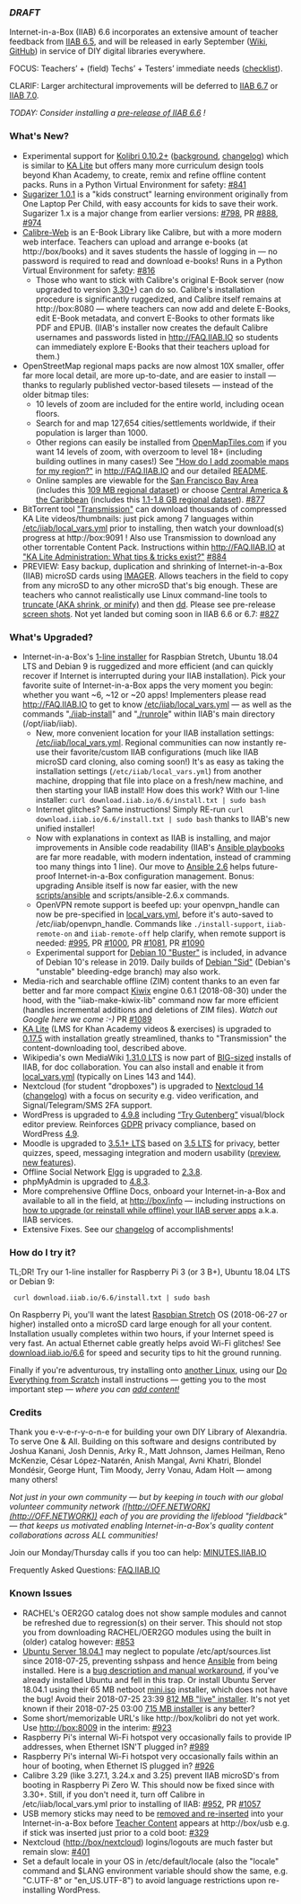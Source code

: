 ### _**DRAFT**_

Internet-in-a-Box (IIAB) 6.6 incorporates an extensive amount of teacher feedback from [IIAB 6.5](https://github.com/iiab/iiab/wiki/IIAB-6.5-Release-Notes), and will be released in early September ([Wiki](http://wiki.iiab.io/6.6), [GitHub](https://github.com/iiab/iiab/milestone/3)) in service of DIY digital libraries everywhere.

FOCUS: Teachers’ + (field) Techs’ + Testers’ immediate needs (<a href=https://github.com/iiab/iiab/pull/840>checklist</a>).

CLARIF: Larger architectural improvements will be deferred to [IIAB 6.7](http://wiki.iiab.io/6.7) or [IIAB 7.0](https://github.com/iiab/iiab/milestone/5).

_TODAY: Consider installing a <a href=http://download.iiab.io/6.6>pre-release of IIAB 6.6</a> !_

### What's New?

* Experimental support for [Kolibri 0.10.2+](https://blog.learningequality.org/kolibri-v0-10-is-released-4e673398f116) ([background](https://blog.learningequality.org/startwithkolibri-58227e98dde), [changelog](https://github.com/learningequality/kolibri/blob/develop/CHANGELOG.rst)) which is similar to [KA Lite](https://learningequality.org/ka-lite/) but offers many more curriculum design tools beyond Khan Academy, to create, remix and refine offline content packs.  Runs in a Python Virtual Environment for safety:  [#841](https://github.com/iiab/iiab/issues/841#issuecomment-405767755)
* [Sugarizer 1.0.1](http://sugarizer.org) is a "kids construct" learning environment originally from One Laptop Per Child, with easy accounts for kids to save their work.  Sugarizer 1.x is a major change from earlier versions:  [#798](https://github.com/iiab/iiab/issues/798#issuecomment-405609004), PR [#888](https://github.com/iiab/iiab/pull/888#issuecomment-404370082), [#974](https://github.com/iiab/iiab/issues/974)
* [Calibre-Web](https://github.com/iiab/iiab/tree/master/roles/calibre-web#calibre-web-readme) is an E-Book Library like Calibre, but with a more modern web interface.  Teachers can upload and arrange e-books (at http://box/books) and it saves students the hassle of logging in &mdash; no password is required to read and download e-books!  Runs in a Python Virtual Environment for safety:  [#816](https://github.com/iiab/iiab/issues/816)
  * Those who want to stick with Calibre's original E-Book server (now upgraded to version [3.30+](https://calibre-ebook.com/whats-new)) can do so.  Calibre's installation procedure is significantly ruggedized, and Calibre itself remains at http://box:8080 &mdash; where teachers can now add and delete E-Books, edit E-Book metadata, and convert E-Books to other formats like PDF and EPUB.  (IIAB's installer now creates the default Calibre usernames and passwords listed in http://FAQ.IIAB.IO so students can immediately explore E-Books that their teachers upload for them.)
* OpenStreetMap regional maps packs are now almost 10X smaller, offer far more local detail, are more up-to-date, and are easier to install &mdash; thanks to regularly published vector-based tilesets &mdash; instead of the older bitmap tiles:
  * 10 levels of zoom are included for the entire world, including ocean floors.
  * Search for and map 127,654 cities/settlements worldwide, if their population is larger than 1000.
  * Other regions can easily be installed from [OpenMapTiles.com](https://openmaptiles.com/downloads/planet/) if you want 14 levels of zoom, with overzoom to level 18+ (including building outlines in many cases!)  See ["How do I add zoomable maps for my region?"](http://FAQ.IIAB.IO#How_do_I_add_zoomable_maps_for_my_region.3F) in http://FAQ.IIAB.IO and our detailed [README](https://github.com/iiab/iiab-factory/blob/master/content/vector-tiles/README.md).
  * Online samples are viewable for the [San Francisco Bay Area](http://medbox.iiab.me/modules/en-osm-omt-min/) (includes this [109 MB regional dataset](https://openmaptiles.com/downloads/north-america/us/california/san-francisco-bay/)) or choose [Central America & the Caribbean](http://medbox.iiab.me/modules/en-osm-omt-central-am/) (includes this [1.1-1.8 GB regional dataset](https://openmaptiles.com/downloads/central-america/)).  [#877](https://github.com/iiab/iiab/issues/877#issuecomment-405935272)
* BitTorrent tool ["Transmission"](https://github.com/iiab/iiab/tree/master/roles/transmission#transmission-readme) can download thousands of compressed KA Lite videos/thumbnails: just pick among 7 languages within [/etc/iiab/local_vars.yml](http://wiki.iiab.io/local_vars.yml) prior to installing, then watch your download(s) progress at http://box:9091 !  Also use Transmission to download any other torrentable Content Pack.  Instructions within http://FAQ.IIAB.IO at ["KA Lite Administration: What tips & tricks exist?"](http://wiki.laptop.org/go/IIAB/FAQ#KA_Lite_Administration:_What_tips_.26_tricks_exist.3F)  [#884](https://github.com/iiab/iiab/issues/884)
* PREVIEW: Easy backup, duplication and shrinking of Internet-in-a-Box (IIAB) microSD cards using [IMAGER](http://download.iiab.io/packages/imager/).  Allows teachers in the field to copy from any microSD to any other microSD that's big enough.  These are teachers who cannot realistically use Linux command-line tools to [truncate (AKA shrink, or minify)](https://github.com/iiab/iiab-factory/tree/master/box/rpi) and then [dd](https://www.linuxnix.com/what-you-should-know-about-linux-dd-command/).  Please see pre-release [screen shots](https://github.com/iiab/iiab-factory/blob/master/box/rpi/imager/docs/README.md).  Not yet landed but coming soon in IIAB 6.6 or 6.7:  [#827](https://github.com/iiab/iiab/issues/827)

### What's Upgraded?

* Internet-in-a-Box's [1-line installer](http://download.iiab.io/6.6/) for Raspbian Stretch, Ubuntu 18.04 LTS and Debian 9 is ruggedized and more efficient (and can quickly recover if Internet is interrupted during your IIAB installation).  Pick your favorite suite of Internet-in-a-Box apps the very moment you begin: whether you want ~6, ~12 or ~20 apps!  Implementers please read http://FAQ.IIAB.IO to get to know [/etc/iiab/local_vars.yml](http://wiki.iiab.io/local_vars.yml) — as well as the commands "[./iiab-install](https://github.com/iiab/iiab/blob/master/iiab-install)" and "[./runrole](https://github.com/iiab/iiab/blob/master/runrole)" within IIAB's main directory (/opt/iiab/iiab).
  * New, more convenient location for your IIAB installation settings: [/etc/iiab/local_vars.yml](http://wiki.laptop.org/go/IIAB/local_vars.yml).  Regional communities can now instantly re-use their favorite/custom IIAB configurations (much like IIAB microSD card cloning, also coming soon!)  It's as easy as taking the installation settings (`/etc/iiab/local_vars.yml`) from another machine, dropping that file into place on a fresh/new machine, and then starting your IIAB install!  How does this work?  With our 1-line installer: `curl download.iiab.io/6.6/install.txt | sudo bash`
  * Internet glitches?  Same instructions!  Simply RE-run `curl download.iiab.io/6.6/install.txt | sudo bash` thanks to IIAB's new unified installer!
  * Now with explanations in context as IIAB is installing, and major improvements in Ansible code readability (IIAB's [Ansible playbooks](https://github.com/iiab/iiab/tree/master/roles) are far more readable, with modern indentation, instead of cramming too many things into 1 line).  Our move to [Ansible 2.6](https://docs.ansible.com/ansible/2.6/porting_guides/porting_guide_2.6.html) helps future-proof Internet-in-a-Box configuration management.  Bonus: upgrading Ansible itself is now far easier, with the new [scripts/ansible](http://wiki.laptop.org/go/IIAB/FAQ#What_is_Ansible_and_what_version_should_I_use.3F) and scripts/ansible-2.6.x commands.
  * OpenVPN remote support is beefed up: your openvpn_handle can now be pre-specified in [local_vars.yml](http://wiki.laptop.org/go/IIAB/local_vars.yml), before it's auto-saved to /etc/iiab/openvpn_handle.  Commands like `./install-support`, `iiab-remote-on` and `iiab-remote-off` help clarify, when remote support is needed:  [#995](https://github.com/iiab/iiab/issues/995), PR [#1000](https://github.com/iiab/iiab/pull/1000), PR [#1081](https://github.com/iiab/iiab/pull/1081), PR [#1090](https://github.com/iiab/iiab/pull/1090)
  * Experimental support for [Debian 10 "Buster"](https://www.debian.org/devel/debian-installer/) is included, in advance of Debian 10's release in 2019.  Daily builds of [Debian "Sid"](http://cdimage.debian.org/cdimage/daily-builds/sid_d-i/current/amd64/iso-cd/) (Debian's "unstable" bleeding-edge branch) may also work.
* Media-rich and searchable offline (ZIM) content thanks to an even far better and far more compact [Kiwix](http://www.kiwix.org/) engine 0.6.1 (2018-08-30) under the hood, with the "iiab-make-kiwix-lib" command now far more efficient (handles incremental additions and deletions of ZIM files).  _Watch out Google here we come :-)_  PR [#1089](https://github.com/iiab/iiab/pull/1089)
* [KA Lite](http://ka-lite.readthedocs.io/en/latest/installguide/release_notes.html) (LMS for Khan Academy videos & exercises) is upgraded to [0.17.5](https://github.com/learningequality/ka-lite/releases/tag/v0.17.5) with installation greatly streamlined, thanks to "Transmission" the content-downloading tool, described above.
* Wikipedia's own MediaWiki [1.31.0 LTS](https://www.mediawiki.org/wiki/MediaWiki_1.31) is now part of [BIG-sized](http://wiki.iiab.io/local_vars_big.yml) installs of IIAB, for doc collaboration.  You can also install and enable it from [local_vars.yml](http://wiki.iiab.io/local_vars.yml) (typically on Lines 143 and 144).
* Nextcloud (for student "dropboxes") is upgraded to [Nextcloud 14](https://nextcloud.com/blog/nextcloud-14-focus-on-security-and-compliance/) ([changelog](https://nextcloud.com/changelog/#latest14)) with a focus on security e.g. video verification, and Signal/Telegram/SMS 2FA support.
* WordPress is upgraded to [4.9.8](https://wordpress.org/news/2018/08/wordpress-4-9-8-maintenance-release/) including [“Try Gutenberg”](https://make.wordpress.org/core/2018/08/31/whats-new-in-gutenberg-31st-august/) visual/block editor preview.  Reinforces [GDPR](https://en.wikipedia.org/wiki/General_Data_Protection_Regulation) privacy compliance, based on WordPress [4.9](https://wordpress.org/news/2017/11/tipton/).
* Moodle is upgraded to [3.5.1+ LTS](https://docs.moodle.org/dev/Moodle_3.5.1_release_notes) based on [3.5 LTS](https://docs.moodle.org/dev/Moodle_3.5_release_notes) for privacy, better quizzes, speed, messaging integration and modern usability ([preview](https://www.moodlenews.com/2018/privacy-better-quizzes-faster-and-modern-the-latest-scoop-on-moodle-3-5/), [new features](https://docs.moodle.org/35/en/New_features)).
* Offline Social Network [Elgg](http://learn.elgg.org/en/2.3/) is upgraded to [2.3.8](https://github.com/Elgg/Elgg/blob/2.3.8/CHANGELOG.md).
* phpMyAdmin is upgraded to [4.8.3](https://www.phpmyadmin.net/news/).
* More comprehensive Offline Docs, onboard your Internet-in-a-Box and available to all in the field, at [http://box/info](http://box/info) &mdash; including instructions on [how to upgrade (or reinstall while offline) your IIAB server apps](http://FAQ.IIAB.IO#Can_I_upgrade_or_reinstall_server_apps.3F) a.k.a. IIAB services.
* Extensive Fixes.  See our [changelog](https://github.com/iiab/iiab/milestone/3?closed=1) of accomplishments!

### How do I try it?

TL;DR!  Try our 1-line installer for Raspberry Pi 3 (or 3 B+), Ubuntu 18.04 LTS or Debian 9:

     curl download.iiab.io/6.6/install.txt | sudo bash

On Raspberry Pi, you'll want the latest [Raspbian Stretch](https://www.raspberrypi.org/downloads/raspbian/) OS (2018-06-27 or higher) installed onto a microSD card large enough for all your content.  Installation usually completes within two hours, if your Internet speed is very fast.  An actual Ethernet cable greatly helps avoid Wi-Fi glitches!  See [download.iiab.io/6.6](http://download.iiab.io/6.6/) for speed and security tips to hit the ground running.

Finally if you're adventurous, try installing onto [another Linux](https://github.com/iiab/iiab/wiki/IIAB-Platforms), using our [Do Everything from Scratch](https://github.com/iiab/iiab/wiki/IIAB-Installation#do-everything-from-scratch) install instructions &mdash; getting you to the most important step &mdash; _where you can [add content!](https://github.com/iiab/iiab/wiki/IIAB-Installation#add-content)_

### Credits

Thank you e-v-e-r-y-o-n-e for building your own DIY Library of Alexandria.  To serve One & All.  Building on this software and designs contributed by Joshua Kanani, Josh Dennis, Arky R., Matt Johnson, James Heilman, Reno McKenzie, César López-Natarén, Anish Mangal, Avni Khatri, Blondel Mondésir, George Hunt, Tim Moody, Jerry Vonau, Adam Holt &mdash; among many others!

_Not just in your own community &mdash; but by keeping in touch with our global volunteer community network ([http://OFF.NETWORK](http://OFF.NETWORK)) each of you are providing the lifeblood "fieldback" &mdash; that keeps us motivated enabling Internet-in-a-Box's quality content collaborations across ALL communities!_

Join our Monday/Thursday calls if you too can help: [MINUTES.IIAB.IO](http://MINUTES.IIAB.IO)

Frequently Asked Questions: [FAQ.IIAB.IO](http://FAQ.IIAB.IO)

### Known Issues

* RACHEL's OER2GO catalog does not show sample modules and cannot be refreshed due to regression(s) on their server.  This should not stop you from downloading RACHEL/OER2GO modules using the built in (older) catalog however:  [#853](https://github.com/iiab/iiab/issues/853#issuecomment-412202168)
* [Ubuntu Server 18.04.1](https://www.ubuntu.com/download/server) may neglect to populate /etc/apt/sources.list since 2018-07-25, preventing sshpass and hence [Ansible](https://github.com/iiab/iiab/blob/master/scripts/ansible#L44-L89) from being installed.  Here is a [bug description and manual workaround](https://askubuntu.com/questions/1065093/different-sources-list-entries-between-18-04-server-and-18-04-1-server-isos), if you've already installed Ubuntu and fell in this trap.  Or install Ubuntu Server 18.04.1 using their 65 MB netboot [mini.iso](http://archive.ubuntu.com/ubuntu/dists/bionic-updates/main/installer-amd64/current/images/netboot/mini.iso) installer, which does not have the bug!  Avoid their 2018-07-25 23:39 [812 MB "live" installer](http://releases.ubuntu.com/18.04/ubuntu-18.04.1-live-server-amd64.iso).  It's not yet known if their 2018-07-25 03:00 [715 MB installer](http://cdimage.ubuntu.com/releases/18.04.1/release/ubuntu-18.04.1-server-amd64.iso) is any better?
* Some short/memorizable URL's like http://box/kolibri do not yet work.  Use [http://box:8009](http://box:8009) in the interim:  [#923](https://github.com/iiab/iiab/issues/923)
* Raspberry Pi's internal Wi-Fi hotspot very occasionally fails to provide IP addresses, when Ethernet ISN'T plugged in? 
 [#989](https://github.com/iiab/iiab/issues/989)
* Raspberry Pi's internal Wi-Fi hotspot very occasionally fails within an hour of booting, when Ethernet IS plugged in?  [#926](https://github.com/iiab/iiab/issues/926)
* Calibre 3.29 (like 3.27.1, 3.24.x and 3.25) prevent IIAB microSD's from booting in Raspberry Pi Zero W.  This should now be fixed since with 3.30+.  Still, if you don't need it, turn off Calibre in /etc/iiab/local_vars.yml prior to installing of IIAB:  [#952](https://github.com/iiab/iiab/issues/952), PR [#1057](https://github.com/iiab/iiab/pull/1057)
* USB memory sticks may need to be [removed and re-inserted](https://github.com/iiab/iiab/issues/329#issuecomment-333330362) into your Internet-in-a-Box before [Teacher Content](http://FAQ.IIAB.IO#Can_teachers_display_their_own_content.3F) appears at http://box/usb e.g. if stick was inserted just prior to a cold boot:  [#329](https://github.com/iiab/iiab/issues/329)
* Nextcloud ([http://box/nextcloud](http://box/nextcloud)) logins/logouts are much faster but remain slow:  [#401](https://github.com/iiab/iiab/issues/401)
* Set a default locale in your OS in /etc/default/locale (also the "locale" command and $LANG environment variable should show the same, e.g. "C.UTF-8" or "en_US.UTF-8") to avoid language restrictions upon re-installing WordPress.